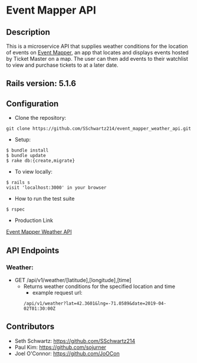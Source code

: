 # Event Mapper API

## Description

This is a microservice API that supplies weather conditions for the location of events on [Event Mapper](https://event-mapper-fe.herokuapp.com/), an app that locates and displays events hosted by Ticket Master on a map.  The user can then add events to their watchlist to view and purchase tickets to at a later date.


## Rails version: 5.1.6

## Configuration

* Clone the repository:
```
git clone https://github.com/SSchwartz214/event_mapper_weather_api.git
```

* Setup:
```
$ bundle install
$ bundle update
$ rake db:{create,migrate}
```

* To view locally:
```
$ rails s
visit 'localhost:3000' in your browser
```

* How to run the test suite
```
$ rspec
```

* Production Link

[Event Mapper Weather API](https://event-mapper-weather.herokuapp.com/)

## API Endpoints

### Weather:

* GET /api/v1/weather/[latitude],[longitude],[time]
  * Returns weather conditions for the specified location and time
    * example request url: 
    ```
    /api/v1/weather?lat=42.3601&lng=-71.0589&date=2019-04-02T01:30:00Z
    ```
   
 ## Contributors

* Seth Schwartz: https://github.com/SSchwartz214
* Paul Kim: https://github.com/sojurner
* Joel O'Connor: https://github.com/JoOCon

